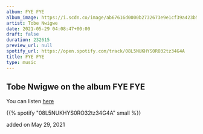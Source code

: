 ```yaml
---
album: FYE FYE
album_image: https://i.scdn.co/image/ab67616d0000b2732673e9e1cf39a423b51bd4ae
artist: Tobe Nwigwe
date: 2021-05-29 04:08:47+00:00
draft: false
duration: 232615
preview_url: null
spotify_url: https://open.spotify.com/track/08L5NUKHYS0RO32tz34G4A
title: FYE FYE
type: music
---
```



## Tobe Nwigwe on the album FYE FYE

You can listen [here](https://open.spotify.com/track/08L5NUKHYS0RO32tz34G4A)

{{% spotify "08L5NUKHYS0RO32tz34G4A" small %}}

added on May 29, 2021
